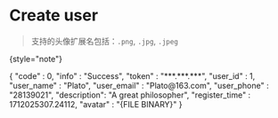 # Create user

> 支持的头像扩展名包括：`.png`, `.jpg`, `.jpeg`
>
{style="note"}

<api-endpoint openapi-path="./../cotalk.yaml" endpoint="/api/user/register" method="post">



<response type="200">

<sample>
    {
        "code" : 0,
        "info" : "Success",
        "token" : "***.***.***",
        "user_id" : 1,
        "user_name" : "Plato",
        "user_email" : "Plato@163.com",
        "user_phone" : "28139021",
        "description": "A great philosopher",
        "register_time" : 1712025307.24112,
        "avatar" : "{FILE BINARY}"
    }
</sample>

</response>

</api-endpoint>
